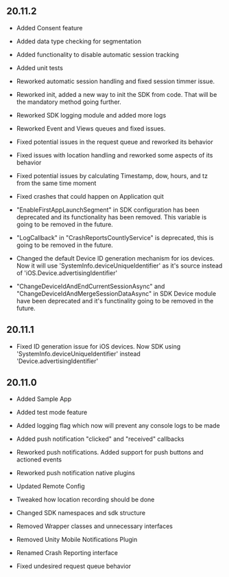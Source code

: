 ## 20.11.2
* Added Consent feature
* Added data type checking for segmentation
* Added functionality to disable automatic session tracking
* Added unit tests

* Reworked automatic session handling and fixed session timmer issue.
* Reworked init, added a new way to init the SDK from code. That will be the mandatory method going further.
* Reworked SDK logging module and added more logs
* Reworked Event and Views queues and fixed issues.

* Fixed potential issues in the request queue and reworked its behavior
* Fixed issues with location handling and reworked some aspects of its behavior
* Fixed potential issues by calculating Timestamp, dow, hours, and tz from the same time moment
* Fixed crashes that could happen on Application quit

* "EnableFirstAppLaunchSegment" in SDK configuration has been deprecated and its functionality has been removed. This variable is going to be removed in the future.
* "LogCallback" in "CrashReportsCountlyService" is deprecated, this is going to be removed in the future.
* Changed the default Device ID generation mechanism for ios devices. Now it will use 'SystemInfo.deviceUniqueIdentifier' as it's source instead of 'iOS.Device.advertisingIdentifier'
* "ChangeDeviceIdAndEndCurrentSessionAsync" and "ChangeDeviceIdAndMergeSessionDataAsync" in SDK Device module have been deprecated and it's functinality going to be removed in the future.

## 20.11.1
* Fixed ID generation issue for iOS devices. Now SDK using 'SystemInfo.deviceUniqueIdentifier' instead 'Device.advertisingIdentifier'

## 20.11.0
* Added Sample App
* Added test mode feature 
* Added logging flag which now will prevent any console logs to be made
* Added push notification "clicked" and "received" callbacks

* Reworked push notifications. Added support for push buttons and actioned events
* Reworked push notification native plugins

* Updated Remote Config
* Tweaked how location recording should be done
* Changed SDK namespaces and sdk structure

* Removed Wrapper classes and unnecessary interfaces
* Removed Unity Mobile Notifications Plugin
* Renamed Crash Reporting interface 

* Fixed undesired request queue behavior
